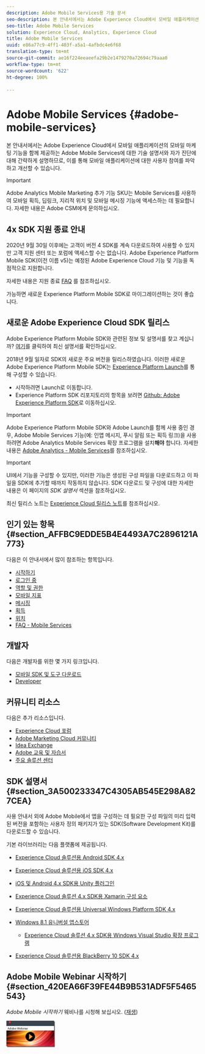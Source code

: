```yaml
---
description: Adobe Mobile Services용 기술 문서
seo-description: 본 안내서에서는 Adobe Experience Cloud에서 모바일 애플리케이션의 모바일 마케팅 기능을 함께 제공하는 Adobe Mobile Services에 대한 기술 설명서와 자가 진단에 대해 간략하게 설명하므로, 이를 통해 모바일 애플리케이션에 대한 사용자 참여를 파악하고 개선할 수 있습니다.
seo-title: Adobe Mobile Services
solution: Experience Cloud, Analytics, Experience Cloud
title: Adobe Mobile Services
uuid: e86a77c9-4ff1-403f-a5a1-4afbdc4e6f68
translation-type: tm+mt
source-git-commit: ae16f224eeaeefa29b2e1479270a72694c79aaa0
workflow-type: tm+mt
source-wordcount: '622'
ht-degree: 100%

---
```



# Adobe Mobile Services {#adobe-mobile-services}

본 안내서에서는 Adobe Experience Cloud에서 모바일 애플리케이션의 모바일 마케팅 기능을 함께 제공하는 Adobe Mobile Services에 대한 기술 설명서와 자가 진단에 대해 간략하게 설명하므로, 이를 통해 모바일 애플리케이션에 대한 사용자 참여를 파악하고 개선할 수 있습니다.

>[!IMPORTANT]
>
>Adobe Analytics Mobile Marketing 추가 기능 SKU는 Mobile Services를 사용하여 모바일 획득, 딥링크, 지리적 위치 및 모바일 메시징 기능에 액세스하는 데 필요합니다. 자세한 내용은 Adobe CSM에게 문의하십시오.

## 4x SDK 지원 종료 안내

2020년 9월 30일 이후에는 고객이 버전 4 SDK를 계속 다운로드하여 사용할 수 있지만 고객 지원 센터 또는 포럼에 액세스할 수는 없습니다. Adobe Experience Platform Mobile SDK(이전 이름 v5)는 예정된 Adobe Experience Cloud 기능 및 기능을 독점적으로 지원합니다.

자세한 내용은 지원 종료 [FAQ](https://aep-sdks.gitbook.io/docs/version-4-sdk-end-of-support-faq) 를 참조하십시오.

가능하면 새로운 Experience Platform Mobile SDK로 마이그레이션하는 것이 좋습니다.

## 새로운 Adobe Experience Cloud SDK 릴리스

Adobe Experience Platform Mobile SDK와 관련된 정보 및 설명서를 찾고 계십니까? [여기](https://aep-sdks.gitbook.io/docs/)를 클릭하여 최신 설명서를 확인하십시오.

2018년 9월 일자로 SDK의 새로운 주요 버전을 릴리스하였습니다. 이러한 새로운 Adobe Experience Platform Mobile SDK는 [Experience Platform Launch](https://www.adobe.com/kr/experience-platform/launch.html)를 통해 구성할 수 있습니다.

* 시작하려면 Launch로 이동합니다.
* Experience Platform SDK 리포지토리의 항목을 보려면 [Github: Adobe Experience Platform SDK](https://github.com/Adobe-Marketing-Cloud/acp-sdks)로 이동하십시오.

>[!IMPORTANT]
>
> Adobe Experience Platform Mobile SDK와 Adobe Launch를 함께 사용 중인 경우, Adobe Mobile Services 기능(예: 인앱 메시지, 푸시 알림 또는 획득 링크)을 사용하려면 Adobe Analytics Mobile Services 확장 프로그램을 설치&#x200B;**해야** 합니다. 자세한 내용은 [Adobe Analytics - Mobile Services](https://aep-sdks.gitbook.io/docs/using-mobile-extensions/adobe-analytics-mobile-services)를 참조하십시오.

>[!IMPORTANT]
>
>UI에서 기능을 구성할 수 있지만, 이러한 기능은 생성된 구성 파일을 다운로드하고 이 파일을 SDK에 추가할 때까지 작동하지 않습니다. SDK 다운로드 및 구성에 대한 자세한 내용은 이 페이지의 *SDK 설명서* 섹션을 참조하십시오.

최신 릴리스 노트는 [Experience Cloud 릴리스 노트](https://docs.adobe.com/content/help/ko-KR/release-notes/experience-cloud/current.html)를 참조하십시오.

## 인기 있는 항목 {#section_AFFBC9EDDE5B4E4493A7C2896121A773}

다음은 이 안내서에서 많이 참조하는 항목입니다.

* [시작하기](/help/using/gs/gs.md)
* [로그인 중](/help/using/gs/gs-signin.md)
* [역할 및 권한](/help/using/gs/c-mob-roles-and-permissions.md)
* [모바일 지표](/help/using/gs/metrics/metrics.md)
* [메시징](/help/using/in-app-messaging/in-app-messaging.md)
* [획득](/help/using/acquisition-main/acquisition-main.md)
* [위치](/help/using/location/c-location-overview.md)
* [FAQ - Mobile Services](/help/using/faq-mobile.md)

## 개발자

다음은 개발자를 위한 몇 가지 링크입니다.

* [모바일 SDK 및 도구 다운로드](/help/using/c-manage-app-settings/c-mob-confg-app/t-config-analytics/download-sdk.md)
* [Developer](https://docs.adobe.com/content/help/ko-KR/analytics/implementation/home.html)

## 커뮤니티 리소스

다음은 추가 리소스입니다.

* [Experience Cloud 포럼](https://forums.adobe.com/community/experience-cloud)
* [Adobe Marketing Cloud 커뮤니티](https://helpx.adobe.com/kr/marketing-cloud.html?promoid=KAWSE)
* [Idea Exchange](https://forums.adobe.com/community/experience-cloud/analytics-cloud/analytics)
* [Adobe 교육 및 자습서](https://helpx.adobe.com/kr/learning.html?promoid=KAUDK)
* [주요 솔루션 센터](https://www.adobe.com/kr/marketing-cloud.html)

## SDK 설명서 {#section_3A500233347C4305AB545E298A827CEA}

사용 안내서 외에 Adobe Mobile에서 앱을 구성하는 데 필요한 구성 파일의 미리 입력된 버전을 포함하는 사용자 정의 패키지가 있는 SDK(Software Development Kit)를 다운로드할 수 있습니다.

기본 라이브러리는 다음 플랫폼에 제공됩니다.

* [Experience Cloud 솔루션용 Android SDK 4.x](/help/android/overview.md)
* [Experience Cloud 솔루션용 iOS SDK 4.x](/help/ios/overview.md)
* [iOS 및 Android 4.x SDK용 Unity 플러그인](/help/unity/get-started.md)
* [Experience Cloud 솔루션 4.x SDK용 Xamarin 구성 요소](/help/xamarin/get-started.md)
* [Experience Cloud 솔루션용 Universal Windows Platform SDK 4.x](/help/universal-windows/overview.md)
* [Windows 8.1 유니버설 앱스토어](/help/windows-appstore/overview.md)

   * [Experience Cloud 솔루션 4.x SDK용 Windows Visual Studio 확장 프로그램](/help/windows-appstore/extensions/win-vse-4x.md)

* [Experience Cloud 솔루션용 BlackBerry 10 SDK 4.x](/help/blackberry/overview.md)

## Adobe Mobile Webinar 시작하기 {#section_420EA66F39FE44B9B531ADF5F5465543}

*Adobe Mobile 시작하기* 웨비나를 시청해 보십시오. ([재생](https://adobe.ly/PsxCFn))

[  ![](assets/webinar.png) ](https://adobe.ly/PsxCFn)
